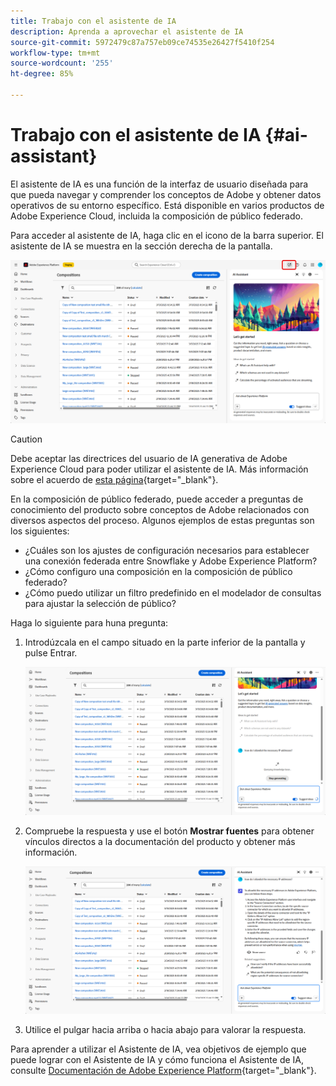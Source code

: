```yaml
---
title: Trabajo con el asistente de IA
description: Aprenda a aprovechar el asistente de IA
source-git-commit: 5972479c87a757eb09ce74535e26427f5410f254
workflow-type: tm+mt
source-wordcount: '255'
ht-degree: 85%

---
```


# Trabajo con el asistente de IA {#ai-assistant}

El asistente de IA es una función de la interfaz de usuario diseñada para que pueda navegar y comprender los conceptos de Adobe y obtener datos operativos de su entorno específico. Está disponible en varios productos de Adobe Experience Cloud, incluida la composición de público federado.

Para acceder al asistente de IA, haga clic en el icono de la barra superior. El asistente de IA se muestra en la sección derecha de la pantalla.

![](assets/do-not-localize/ai-assistant-open.png)


>[!CAUTION]
>
>Debe aceptar las directrices del usuario de IA generativa de Adobe Experience Cloud para poder utilizar el asistente de IA. Más información sobre el acuerdo de [esta página](https://experienceleague.adobe.com/es/docs/experience-platform/ai-assistant/home){target="_blank"}.

En la composición de público federado, puede acceder a preguntas de conocimiento del producto sobre conceptos de Adobe relacionados con diversos aspectos del proceso. Algunos ejemplos de estas preguntas son los siguientes:

* ¿Cuáles son los ajustes de configuración necesarios para establecer una conexión federada entre Snowflake y Adobe Experience Platform?
* ¿Cómo configuro una composición en la composición de público federado?
* ¿Cómo puedo utilizar un filtro predefinido en el modelador de consultas para ajustar la selección de público?

Haga lo siguiente para huna pregunta:

1. Introdúzcala en el campo situado en la parte inferior de la pantalla y pulse Entrar.

   ![](assets/do-not-localize/ai-assistant-ask.png)

1. Compruebe la respuesta y use el botón **Mostrar fuentes** para obtener vínculos directos a la documentación del producto y obtener más información.

   ![](assets/do-not-localize/ai-assistant-answer.png)

1. Utilice el pulgar hacia arriba o hacia abajo para valorar la respuesta.

Para aprender a utilizar el Asistente de IA, vea objetivos de ejemplo que puede lograr con el Asistente de IA y cómo funciona el Asistente de IA, consulte [Documentación de Adobe Experience Platform](https://experienceleague.adobe.com/es/docs/experience-platform/ai-assistant/home){target="_blank"}.
